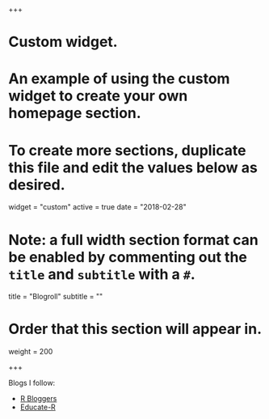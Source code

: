 +++
# Custom widget.
# An example of using the custom widget to create your own homepage section.
# To create more sections, duplicate this file and edit the values below as desired.
widget = "custom"
active = true
date = "2018-02-28"

# Note: a full width section format can be enabled by commenting out the `title` and `subtitle` with a `#`.
title = "Blogroll"
subtitle = ""

# Order that this section will appear in.
weight = 200

+++

Blogs I follow:

- [R Bloggers](https://www.google.com/url?q=http://r-bloggers.com&sa=D&ust=1520187345253000&usg=AFQjCNFUpFqK5Vl6LgCCppwwqZMD47N1xQ)
- [Educate-R](https://brandonlebeau.org/)


